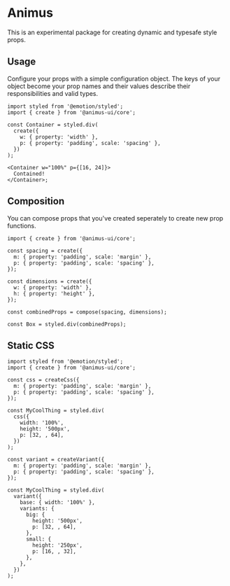 # Animus

This is an experimental package for creating dynamic and typesafe style props.

## Usage

Configure your props with a simple configuration object. The keys of your object become your prop names and their values describe their responsibilities and valid types.

```tsx
import styled from '@emotion/styled';
import { create } from '@animus-ui/core';

const Container = styled.div(
  create({
    w: { property: 'width' },
    p: { property: 'padding', scale: 'spacing' },
  })
);

<Container w="100%" p={[16, 24]}>
  Contained!
</Container>;
```

## Composition

You can compose props that you've created seperately to create new prop functions.

```tsx
import { create } from '@animus-ui/core';

const spacing = create({
  m: { property: 'padding', scale: 'margin' },
  p: { property: 'padding', scale: 'spacing' },
});

const dimensions = create({
  w: { property: 'width' },
  h: { property: 'height' },
});

const combinedProps = compose(spacing, dimensions);

const Box = styled.div(combinedProps);
```

## Static CSS

```tsx
import styled from '@emotion/styled';
import { create } from '@animus-ui/core';

const css = createCss({
  m: { property: 'padding', scale: 'margin' },
  p: { property: 'padding', scale: 'spacing' },
});

const MyCoolThing = styled.div(
  css({
    width: '100%',
    height: '500px',
    p: [32, , 64],
  })
);

const variant = createVariant({
  m: { property: 'padding', scale: 'margin' },
  p: { property: 'padding', scale: 'spacing' },
});

const MyCoolThing = styled.div(
  variant({
    base: { width: '100%' },
    variants: {
      big: {
        height: '500px',
        p: [32, , 64],
      },
      small: {
        height: '250px',
        p: [16, , 32],
      },
    },
  })
);
```
